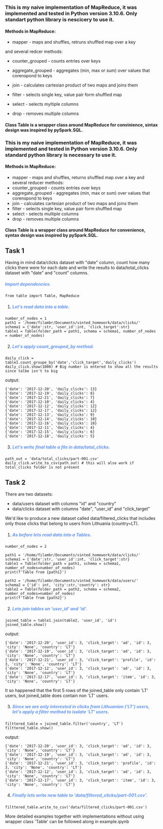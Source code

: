 ### This is my naive implementation of MapReduce, it was implemented and tested in Python version 3.10.6. Only standart python library is nescicery to use it. 

#### Methods in MapReduce:

* mapper - maps and shuffles, retruns shuffled map over a key

and several redcer methods: 

* counter_grouped - counts entries over keys

* aggregate_grouped - aggregates (min, max or sum) over values that corenspond to keys

* join - calculates cartesian product of two maps and joins them

* filter - selects single key, value pair form shuffled map 

* select - selects myltiple columns

* drop - removes multiple columns



#### Class Table is a wrapper class around MapReduce for convinience, sintax design was inspired by pySpark.SQL.

### This is my naive implementation of MapReduce, it was implemented and tested in Python version 3.10.6. Only standard python library is necessary to use it.

#### Methods in MapReduce:
* mapper - maps and shuffles, returns shuffled map over a key and several reducer methods:
* counter_grouped - counts entries over keys
* aggregate_grouped - aggregates (min, max or sum) over values that corenspond to keys
* join - calculates cartesian product of two maps and joins them
* filter - selects single key, value pair form shuffled map
* select - selects multiple columns
* drop - removes multiple columns


#### Class Table is a wrapper class around MapReduce for convenience, syntax design was inspired by pySpark.SQL.


## Task 1 
Having in mind data/clicks dataset with "date" column, count how many clicks there were for each date and write the results to data/total_clicks dataset with "date" and "count" columns.

 ##### <span style="color:CornflowerBlue ">Import dependencies.</span>

```
from table import Table, MapReduce
```
1. ##### <span style="color:CornflowerBlue ">Let's read data into a table.</span>

```
number_of_nodes = 1
path1 = '/home/filambr/Documents/vinted_homework/data/clicks/'
schema1 = {'date':str, 'user_id':int, 'click_target':str}
table1 = Table(folder_path = path1, schema = schema1, number_of_nodes = number_of_nodes) 
```
2. ##### <span style="color:CornflowerBlue ">Let's apply count_grouped_by method.</span>

```
daily_click = table1.count_groupe_by('date','click_target','daily_clicks')
daily_click.show(1000) # Big number is entered to show all the results since talbe isn't to big
```
output:

    {'date': '2017-12-20', 'daily_clicks': 13}
    {'date': '2017-12-19', 'daily_clicks': 8}
    {'date': '2017-12-21', 'daily_clicks': 7}
    {'date': '2017-12-10', 'daily_clicks': 4}
    {'date': '2017-12-12', 'daily_clicks': 12}
    {'date': '2017-12-17', 'daily_clicks': 12}
    {'date': '2017-12-13', 'daily_clicks': 9}
    {'date': '2017-12-14', 'daily_clicks': 10}
    {'date': '2017-12-16', 'daily_clicks': 10}
    {'date': '2017-12-11', 'daily_clicks': 4}
    {'date': '2017-12-15', 'daily_clicks': 6}
    {'date': '2017-12-18', 'daily_clicks': 5}

3. ##### <span style="color:CornflowerBlue ">Let's write final table a file in data/total_clicks.</span>
```
path_out = 'data/total_clicks/part-001.csv'
daily_click.write_to_csv(path_out) # this will also work if total_clicks folder is not present
```
## Task 2  

There are two datasets:

* data/users dataset with columns "id" and "country"
* data/clicks dataset with columns "date", "user_id" and "click_target"

We'd like to produce a new dataset called data/filtered_clicks that includes only those clicks that belong to users from Lithuania (country=LT).

1. ##### <span style="color:CornflowerBlue ">As before lets read data into a Tables.</span>

```
number_of_nodes = 2

path1 = '/home/filambr/Documents/vinted_homework/data/clicks/'
schema1 = {'date':str, 'user_id':int, 'click_target':str}
table1 = Table(folder_path = path1, schema = schema1,  number_of_nodes=number_of_nodes) 
print(f'Table from {path1}')

path2 = '/home/filambr/Documents/vinted_homework/data/users/'
schema2 = {'id': int, 'city':str,'country': str}
table2 = Table(folder_path = path2, schema = schema2, number_of_nodes=number_of_nodes) 
print(f'Table from {path2}')
```

2. ##### <span style="color:CornflowerBlue ">Lets join tables on 'user_id' and 'id'.</span>

```
joined_table = table1.join(table2, 'user_id', 'id')
joined_table.show()
```
output:

    {'date': '2017-12-20', 'user_id': 3, 'click_target': 'ad', 'id': 3, 'city': 'None', 'country': 'LT'}
    {'date': '2017-12-19', 'user_id': 3, 'click_target': 'ad', 'id': 3, 'city': 'None', 'country': 'LT'}
    {'date': '2017-12-21', 'user_id': 3, 'click_target': 'profile', 'id': 3, 'city': 'None', 'country': 'LT'}
    {'date': '2017-12-12', 'user_id': 3, 'click_target': 'ad', 'id': 3, 'city': 'None', 'country': 'LT'}
    {'date': '2017-12-17', 'user_id': 3, 'click_target': 'item', 'id': 3, 'city': 'None', 'country': 'LT'}

It so happened that the first 5 rows of the joined_table only contain 'LT' users, but joined_table does contain non 'LT' users.


3. ##### <span style="color:CornflowerBlue ">Since we are only interested in clicks from Lithuanian ('LT') users, let's apply a filter method to isolate 'LT' users.</span>

```
filttered_table = joined_table.filter('country', 'LT')
filttered_table.show()
```
output:

    {'date': '2017-12-20', 'user_id': 3, 'click_target': 'ad', 'id': 3, 'city': 'None', 'country': 'LT'}
    {'date': '2017-12-19', 'user_id': 3, 'click_target': 'ad', 'id': 3, 'city': 'None', 'country': 'LT'}
    {'date': '2017-12-21', 'user_id': 3, 'click_target': 'profile', 'id': 3, 'city': 'None', 'country': 'LT'}
    {'date': '2017-12-12', 'user_id': 3, 'click_target': 'ad', 'id': 3, 'city': 'None', 'country': 'LT'}
    {'date': '2017-12-17', 'user_id': 3, 'click_target': 'item', 'id': 3, 'city': 'None', 'country': 'LT'}


4. ##### <span style="color:CornflowerBlue ">Finally lets write new table to 'data/filtered_clicks/part-001.csv'.</span>


```
filttered_table.write_to_csv('data/filtered_clicks/part-001.csv') 
```

More detailed examples together with implementations without using wrapper class 'Table' can be followed along in example.ipynb
